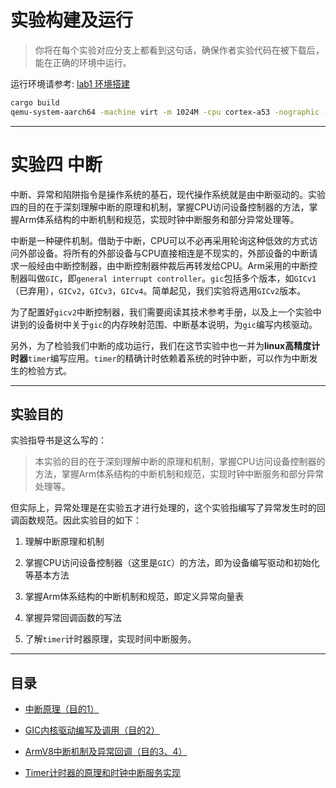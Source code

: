# 实验构建及运行

> 你将在每个实验对应分支上都看到这句话，确保作者实验代码在被下载后，能在正确的环境中运行。

运行环境请参考: [lab1 环境搭建](https://github.com/2X-ercha/blogOS-armV8/tree/lab1/docs/environment)

```bash
cargo build
qemu-system-aarch64 -machine virt -m 1024M -cpu cortex-a53 -nographic -kernel target/aarch64-unknown-none-softfloat/debug/blogos_armv8
```

--------

# 实验四 中断

中断、异常和陷阱指令是操作系统的基石，现代操作系统就是由中断驱动的。实验四的目的在于深刻理解中断的原理和机制，掌握CPU访问设备控制器的方法，掌握Arm体系结构的中断机制和规范，实现时钟中断服务和部分异常处理等。

中断是一种硬件机制。借助于中断，CPU可以不必再采用轮询这种低效的方式访问外部设备。将所有的外部设备与CPU直接相连是不现实的，外部设备的中断请求一般经由中断控制器，由中断控制器仲裁后再转发给CPU。Arm采用的中断控制器叫做`GIC`，即`general interrupt controller`。`gic`包括多个版本，如`GICv1`（已弃用），`GICv2`，`GICv3`，`GICv4`。简单起见，我们实验将选用`GICv2`版本。

为了配置好`gicv2`中断控制器，我们需要阅读其技术参考手册，以及上一个实验中讲到的设备树中关于`gic`的内存映射范围、中断基本说明，为`gic`编写内核驱动。

另外，为了检验我们中断的成功运行，我们在这节实验中也一并为**linux高精度计时器**`timer`编写应用。`timer`的精确计时依赖着系统的时钟中断，可以作为中断发生的检验方式。

--------

## 实验目的

实验指导书是这么写的：

> 本实验的目的在于深刻理解中断的原理和机制，掌握CPU访问设备控制器的方法，掌握Arm体系结构的中断机制和规范，实现时钟中断服务和部分异常处理等。

但实际上，异常处理是在实验五才进行处理的，这个实验指编写了异常发生时的回调函数规范。因此实验目的如下：

1. 理解中断原理和机制

2. 掌握CPU访问设备控制器（这里是`GIC`）的方法，即为设备编写驱动和初始化等基本方法

3. 掌握Arm体系结构的中断机制和规范，即定义异常向量表

4. 掌握异常回调函数的写法

5. 了解`timer`计时器原理，实现时间中断服务。

--------

## 目录

* [中断原理（目的1）](./docs/interrupts/)

* [GIC内核驱动编写及调用（目的2）](./docs/gic/)

* [ArmV8中断机制及异常回调（目的3、4）](./docs/exceptions/)

* [Timer计时器的原理和时钟中断服务实现](./docs/timer/)